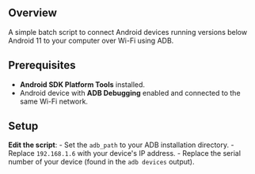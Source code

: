 ## Overview

A simple batch script to connect Android devices running versions below Android 11 to your computer over Wi-Fi using ADB.

## Prerequisites

- **Android SDK Platform Tools** installed.
- Android device with **ADB Debugging** enabled and connected to the same Wi-Fi network.

## Setup
**Edit the script**:
    - Set the `adb_path` to your ADB installation directory.
    - Replace `192.168.1.6` with your device's IP address.
    - Replace the serial number of your device (found in the `adb devices` output).


